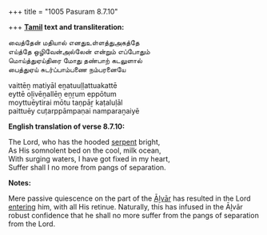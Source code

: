+++
title = "1005 Pasuram 8.7.10"

+++
**[Tamil](/definition/tamil#history "show Tamil definitions") text and transliteration:**

வைத்தேன் மதியால் எனதுஉள்ளத்துஅகத்தே  
எய்த்தே ஒழிவேன்அல்லேன் என்றும் எப்போதும்  
மொய்த்துஏய்திரை மோது தண்பாற் கடலுளால்  
பைத்துஏய் சுடர்ப்பாம்பணை நம்பரனையே

vaittēṉ matiyāl eṉatuuḷḷattuakattē  
eyttē oḻivēṉallēṉ eṉṟum eppōtum  
moyttuēytirai mōtu taṇpāṟ kaṭaluḷāl  
paittuēy cuṭarppāmpaṇai namparaṉaiyē

**English translation of verse 8.7.10:**

The Lord, who has the hooded [serpent](/definition/serpent#history "show serpent definitions") bright,  
As His somnolent bed on the cool, milk ocean,  
With surging waters, I have got fixed in my heart,  
Suffer shall I no more from pangs of separation.

**Notes:**

Mere passive quiescence on the part of the [Āḻvār](/definition/aḻvar#vaishnavism "show Āḻvār definitions") has resulted in the Lord [entering](/definition/entering#history "show entering definitions") him, with all His retinue. Naturally, this has infused in the Āḻvār robust confidence that he shall no more suffer from the pangs of separation from the Lord.


